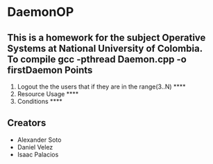 DaemonOP
========
This is a homework for the subject **Operative Systems** at National University of Colombia.  
To compile **gcc -pthread Daemon.cpp -o firstDaemon**
Points
------
1. Logout the the users that if they are in the range(3..N) ****   
2. Resource Usage ****   
3. Conditions ****  

Creators  
--------
* Alexander Soto  
* Daniel Velez  
* Isaac Palacios  
